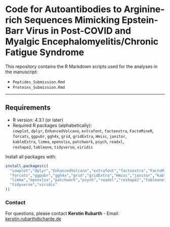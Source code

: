 # Code for Autoantibodies to Arginine-rich Sequences Mimicking Epstein-Barr Virus in Post-COVID and Myalgic Encephalomyelitis/Chronic Fatigue Syndrome

This repository contains the R Markdown scripts used for the analyses in the manuscript:

- `Peptides_Submission.Rmd`  
- `Proteins_Submission.Rmd`  

---

## Requirements

- R version: 4.3.1 (or later)  
- Required R packages (alphabetically):  
  `cowplot`, `dplyr`, `EnhancedVolcano`, `extrafont`, `factoextra`, `FactoMineR`,  
  `forcats`, `ggpubr`, `ggh4x`, `grid`, `gridExtra`, `Hmisc`, `janitor`,  
  `kableExtra`, `limma`, `openxlsx`, `patchwork`, `psych`, `readxl`,  
  `reshape2`, `tableone`, `tidyverse`, `viridis`  

Install all packages with:  

```r
install.packages(c(
  "cowplot","dplyr","EnhancedVolcano","extrafont","factoextra","FactoMineR",
  "forcats","ggpubr","ggh4x","grid","gridExtra","Hmisc","janitor","kableExtra",
  "limma","openxlsx","patchwork","psych","readxl","reshape2","tableone",
  "tidyverse","viridis"
))

```


### Contact
For questions, please contact 
**Kerstin Rubarth** - Email: kerstin.rubarth@charite.de
